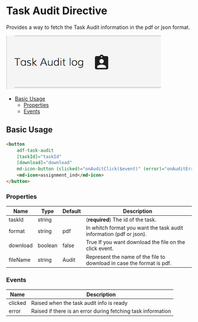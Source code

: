 # Task Audit Directive

Provides a way to fetch the Task Audit information in the pdf or json format.

![adf-task-audit-directive](docassets/images/adf-task-audit-directive.png)

<!-- markdown-toc start - Don't edit this section.  npm run toc to generate it-->

<!-- toc -->

- [Basic Usage](#basic-usage)
  * [Properties](#properties)
  * [Events](#events)

<!-- tocstop -->

<!-- markdown-toc end -->

## Basic Usage

```html
<button
    adf-task-audit
    [taskId]="taskId"
    [download]="download"
    md-icon-button (clicked)="onAuditClick($event)" (error)="onAuditError($event)" >
    <md-icon>assignment_ind</md-icon>
</button>
```

### Properties

| Name | Type | Default | Description |
| --- | --- | --- | --- |
| taskId | string | | (**required**) The id of the task. |
| format | string | pdf | In whitch format you want the task audit information (pdf or json). |
| download | boolean | false | True If you want download the file on the click event. |
| fileName | string | Audit | Represent the name of the file to download in case the format is pdf. |

### Events

| Name | Description |
| --- | --- |
| clicked | Raised when the task audit info is ready |
| error | Raised if there is an error during fetching task information |
